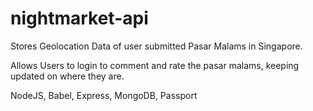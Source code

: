 # nightmarket-api

Stores Geolocation Data of user submitted Pasar Malams in Singapore.

Allows Users to login to comment and rate the pasar malams, keeping updated on where they are. 


NodeJS, Babel, Express, MongoDB, Passport

